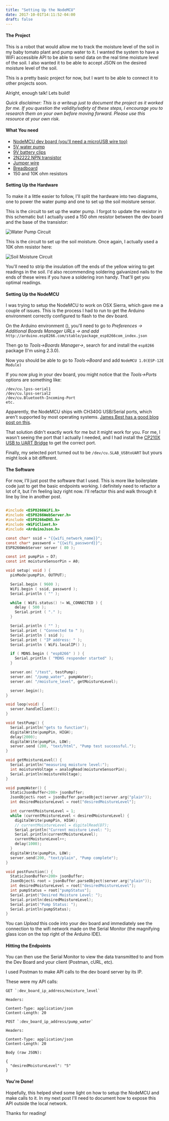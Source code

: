 ```yaml
---
title: "Setting Up the NodeMCU"
date: 2017-10-01T14:11:52-04:00
draft: false
---
```


#### The Project

This is a robot that would allow me to track the moisture level of the soil in my baby tomato plant and pump water to it. I wanted the system to have a WiFi accessible API to be able to send data on the real time moisture level of the soil. I also wanted it to be able to accept JSON on the desired moisture level of the soil.

This is a pretty basic project for now, but I want to be able to connect it to other projects soon.

Alright, enough talk! Lets build!

_Quick disclaimer: This is a writeup just to document the project as it worked for me. If you question the validity/safety of these steps, I encourage you to research them on your own before moving forward. Please use this resource at your own risk._

#### What You need

- [NodeMCU dev board (you'll need a microUSB wire too)](https://www.amazon.com/gp/product/B010O1G1ES/ref=oh_aui_detailpage_o07_s00?ie=UTF8&psc=1)
- [5V water pump](https://www.amazon.com/gp/product/B00JWJIC0K/ref=oh_aui_detailpage_o00_s00?ie=UTF8&psc=1)
- [9V battery clips](https://www.amazon.com/gp/product/B071D98X7K/ref=oh_aui_detailpage_o00_s00?ie=UTF8&psc=1)
- [2N2222 NPN transistor](https://www.amazon.com/Gikfun-Transistor-2N2222A-2N2222-Arduino/dp/B01J7P2XM6/ref=sr_1_1?s=electronics&ie=UTF8&qid=1506886819&sr=1-1&keywords=2n2222+transistor)
- [Jumper wire](https://www.amazon.com/GenBasic-Solderless-Ribbon-Breadboard-Prototyping/dp/B01L5UJ36U/ref=sr_1_1?s=electronics&ie=UTF8&qid=1506886901&sr=1-1&keywords=jumper+wire+male+to+male)
- [Breadboard](https://www.amazon.com/Qunqi-point-Experiment-Breadboard-5-5%C3%978-2%C3%970-85cm/dp/B0135IQ0ZC/ref=sr_1_2_sspa?s=electronics&ie=UTF8&qid=1506887010&sr=1-2-spons&keywords=breadboard&psc=1)
- 150 and 10K ohm resistors

#### Setting Up the Hardware

To make it a little easier to follow, I'll split the hardware into two diagrams, one to power the water pump and one to set up the soil moisture sensor.

This is the circuit to set up the water pump. I forgot to update the resistor in this schematic but I actually used a 150 ohm resistor between the dev board and the base of the transistor:

![Water Pump Circuit](../../images/power_circuit.png)

This is the circuit to set up the soil moisture. Once again, I actually used a 10K ohm resistor here:

![Soil Moisture Circuit](../../images/moisture_circuit.png)

You'll need to strip the insulation off the ends of the yellow wiring to get readings in the soil. I'd also recommending soldering galvanized nails to the ends of these wires if you have a soldering iron handy. That'll get you optimal readings.

#### Setting Up the NodeMCU

I was trying to setup the NodeMCU to work on OSX Sierra, which gave me a couple of issues. This is the process I had to run to get the Arduino environment correctly configured to flash to the dev board.

On the Arduino environment (), you'll need to go to _Preferences -> Additional Boards Manager URLs -> and add_ `http://arduino.esp8266.com/stable/package_esp8266com_index.json`

Then go to _Tools->Boards Manager->_, search for and install the `esp8266` package (I'm using 2.3.0).

Now you should be able to go to _Tools->Board_ and add `NodeMCU 1.0(ESP-12E Module)`

If you now plug in your dev board, you might notice that the _Tools->Ports_ options are something like:
```
/dev/cu.lpss-serial1
/dev/cu.lpss-serial2
/dev/cu.Bluetooth-Incoming-Port
etc.
```

Apparently, the NodeMCU ships with CH340G USB/Serial ports, which aren't supported by most operating systems. [James Best has a good blog post on this](http://justjibba.net/getting-the-nodemcu-board-to-work-on-mac-os-10-12/).

That solution didn't exactly work for me but it might work for you. For me, I wasn't seeing the port that I actually I needed, and I had install the [CP210X USB to UART Bridge](https://www.silabs.com/products/development-tools/software/usb-to-uart-bridge-vcp-drivers) to get the correct port.  

Finally, my selected port turned out to be `/dev/cu.SLAB_USBtoUART` but yours might look a bit different.

#### The Software

For now, I'll just post the software that I used. This is more like boilerplate code just to get the basic endpoints working. I definitely need to refactor a lot of it, but I'm feeling lazy right now. I'll refactor this and walk through it line by line in another post.

```c

#include <ESP8266WiFi.h>
#include <ESP8266WebServer.h>
#include <ESP8266mDNS.h>
#include <WiFiClient.h>
#include <ArduinoJson.h>

const char* ssid = "{{wifi_network_name}}";
const char* password = "{{wifi_password}}";
ESP8266WebServer server ( 80 );

const int pumpPin = D7;
const int moistureSensorPin = A0;

void setup( void ) {
  pinMode(pumpPin, OUTPUT);

  Serial.begin ( 9600 );
  WiFi.begin ( ssid, password );
  Serial.println ( "" );

  while ( WiFi.status() != WL_CONNECTED ) {
    delay ( 500 );
    Serial.print ( "." );
  }

  Serial.println ( "" );
  Serial.print ( "Connected to " );
  Serial.println ( ssid );
  Serial.print ( "IP address: " );
  Serial.println ( WiFi.localIP() );

  if ( MDNS.begin ( "esp8266" ) ) {
    Serial.println ( "MDNS responder started" );
  }

  server.on( "/test", testPump);
  server.on( "/pump_water", pumpWater);
  server.on( "/moisture_level", getMoistureLevel);

  server.begin();
}

void loop(void) {
  server.handleClient();
}

void testPump() {
  Serial.println("gets to function");
  digitalWrite(pumpPin, HIGH);
  delay(2000);
  digitalWrite(pumpPin, LOW);
  server.send (200, "text/html", "Pump test successful.");
}

void getMoistureLevel() {
  Serial.println("measuring moisture level:");
  int moistureVoltage = analogRead(moistureSensorPin);
  Serial.println(moistureVoltage);
}

void pumpWater() {
  StaticJsonBuffer<200> jsonBuffer;
  JsonObject& root = jsonBuffer.parseObject(server.arg("plain"));
  int desiredMoistureLevel = root["desiredMoistureLevel"];

  int currentMoistureLevel = 1;
  while (currentMoistureLevel < desiredMoistureLevel) {
    digitalWrite(pumpPin, HIGH);
    // currentMoistureLevel = digitalRead(D7);
    Serial.println("Current moisture Level: ");
    Serial.println(currentMoistureLevel);
    currentMoistureLevel++;
    delay(1000);
  }
  digitalWrite(pumpPin, LOW);
  server.send(200, "text/plain", "Pump complete");
}

void postFunction() {
  StaticJsonBuffer<200> jsonBuffer;
  JsonObject& root = jsonBuffer.parseObject(server.arg("plain"));
  int desiredMoistureLevel = root["desiredMoistureLevel"];
  int pumpStatus = root["pumpStatus"];
  Serial.print("Desired Moisture Level: ");
  Serial.println(desiredMoistureLevel);
  Serial.print("Pump Status: ");
  Serial.println(pumpStatus);
}
```

You can _Upload_ this code into your dev board and immediately see the connection to the wifi network made on the Serial Monitor (the magnifying glass icon on the top right of the Arduino IDE).

#### Hitting the Endpoints

You can then use the Serial Monitor to view the data transmitted to and from the Dev Board and your client (Postman, cURL, etc).

I used Postman to make API calls to the dev board server by its IP.

These were my API calls:

```
GET `:dev_board_ip_address/moisture_level`

Headers:

Content-Type: application/json
Content-Length: 20
```

```
POST `:dev_board_ip_address/pump_water`

Headers:

Content-Type: application/json
Content-Length: 20

Body (raw JSON):

{
  "desiredMoistureLevel": "5"
}
```

#### You're Done!

Hopefully, this helped shed some light on how to setup the NodeMCU and make calls to it. In my next post I'll need to document how to expose this API outside the local network.

Thanks for reading!
